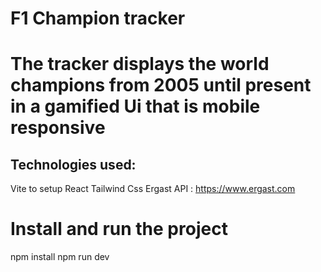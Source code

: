 # F1 Champion tracker

# The tracker displays the world champions from 2005 until present in a gamified Ui that is mobile responsive

## Technologies used:

Vite to setup React
Tailwind Css
Ergast API : https://www.ergast.com

# Install and run the project

npm install
npm run dev
